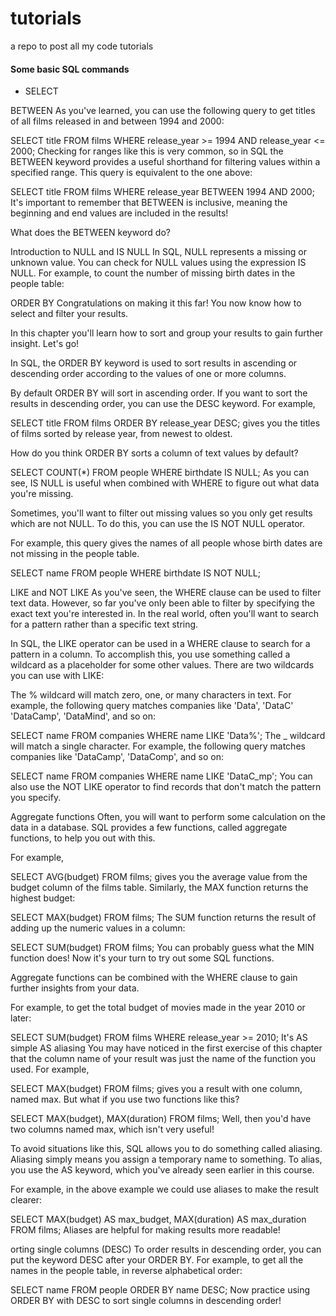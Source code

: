 # tutorials
a repo to post all my code tutorials

#### Some basic SQL commands 
- SELECT


BETWEEN
As you've learned, you can use the following query to get titles of all films released in and between 1994 and 2000:

SELECT title
FROM films
WHERE release_year >= 1994
AND release_year <= 2000;
Checking for ranges like this is very common, so in SQL the BETWEEN keyword provides a useful shorthand for filtering values within a specified range. This query is equivalent to the one above:

SELECT title
FROM films
WHERE release_year
BETWEEN 1994 AND 2000;
It's important to remember that BETWEEN is inclusive, meaning the beginning and end values are included in the results!

What does the BETWEEN keyword do?

Introduction to NULL and IS NULL
In SQL, NULL represents a missing or unknown value. You can check for NULL values using the expression IS NULL. For example, to count the number of missing birth dates in the people table:

ORDER BY
Congratulations on making it this far! You now know how to select and filter your results.

In this chapter you'll learn how to sort and group your results to gain further insight. Let's go!

In SQL, the ORDER BY keyword is used to sort results in ascending or descending order according to the values of one or more columns.

By default ORDER BY will sort in ascending order. If you want to sort the results in descending order, you can use the DESC keyword. For example,

SELECT title
FROM films
ORDER BY release_year DESC;
gives you the titles of films sorted by release year, from newest to oldest.

How do you think ORDER BY sorts a column of text values by default?

SELECT COUNT(*)
FROM people
WHERE birthdate IS NULL;
As you can see, IS NULL is useful when combined with WHERE to figure out what data you're missing.

Sometimes, you'll want to filter out missing values so you only get results which are not NULL. To do this, you can use the IS NOT NULL operator.

For example, this query gives the names of all people whose birth dates are not missing in the people table.

SELECT name
FROM people
WHERE birthdate IS NOT NULL;

LIKE and NOT LIKE
As you've seen, the WHERE clause can be used to filter text data. However, so far you've only been able to filter by specifying the exact text you're interested in. In the real world, often you'll want to search for a pattern rather than a specific text string.

In SQL, the LIKE operator can be used in a WHERE clause to search for a pattern in a column. To accomplish this, you use something called a wildcard as a placeholder for some other values. There are two wildcards you can use with LIKE:

The % wildcard will match zero, one, or many characters in text. For example, the following query matches companies like 'Data', 'DataC' 'DataCamp', 'DataMind', and so on:

SELECT name
FROM companies
WHERE name LIKE 'Data%';
The _ wildcard will match a single character. For example, the following query matches companies like 'DataCamp', 'DataComp', and so on:

SELECT name
FROM companies
WHERE name LIKE 'DataC_mp';
You can also use the NOT LIKE operator to find records that don't match the pattern you specify.

Aggregate functions
Often, you will want to perform some calculation on the data in a database. SQL provides a few functions, called aggregate functions, to help you out with this.

For example,

SELECT AVG(budget)
FROM films;
gives you the average value from the budget column of the films table. Similarly, the MAX function returns the highest budget:

SELECT MAX(budget)
FROM films;
The SUM function returns the result of adding up the numeric values in a column:

SELECT SUM(budget)
FROM films;
You can probably guess what the MIN function does! Now it's your turn to try out some SQL functions.

Aggregate functions can be combined with the WHERE clause to gain further insights from your data.

For example, to get the total budget of movies made in the year 2010 or later:

SELECT SUM(budget)
FROM films
WHERE release_year >= 2010;
It's AS simple AS aliasing
You may have noticed in the first exercise of this chapter that the column name of your result was just the name of the function you used. For example,

SELECT MAX(budget)
FROM films;
gives you a result with one column, named max. But what if you use two functions like this?

SELECT MAX(budget), MAX(duration)
FROM films;
Well, then you'd have two columns named max, which isn't very useful!

To avoid situations like this, SQL allows you to do something called aliasing. Aliasing simply means you assign a temporary name to something. To alias, you use the AS keyword, which you've already seen earlier in this course.

For example, in the above example we could use aliases to make the result clearer:

SELECT MAX(budget) AS max_budget,
       MAX(duration) AS max_duration
FROM films;
Aliases are helpful for making results more readable!

orting single columns (DESC)
To order results in descending order, you can put the keyword DESC after your ORDER BY. For example, to get all the names in the people table, in reverse alphabetical order:

SELECT name
FROM people
ORDER BY name DESC;
Now practice using ORDER BY with DESC to sort single columns in descending order!
